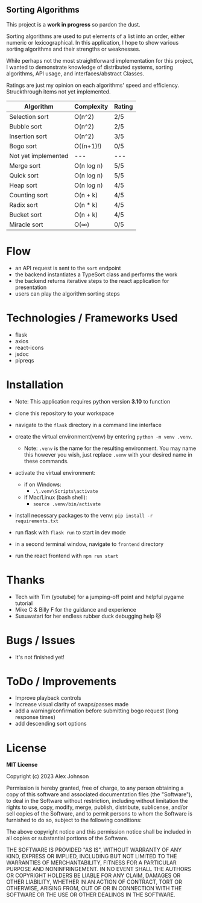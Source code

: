 ## Sorting Algorithms
This project is a **work in progress** so pardon the dust.

Sorting algorithms are used to put elements of a list into an order, either numeric or lexicographical. In this application, I hope to show various sorting algorithms and their strengths or weaknesses. 

While perhaps not the most straightforward implementation for this project, I wanted to demonstrate knowledge of distributed systems, sorting algorithms, API usage, and interfaces/abstract Classes.

Ratings are just my opinion on each algorithms' speed and efficiency. Struckthrough items not yet implemented.

| Algorithm       | Complexity     | Rating      |
|-----------------|---------------|--------------|
| Selection sort  | O(n^2)        | 2/5          |
| Bubble sort     | O(n^2)        | 2/5          |
| Insertion sort  | O(n^2)        | 3/5          |
| Bogo sort       | O((n+1)!)     | 0/5          |
| Not yet implemented| --- | --- |
| Merge sort      | O(n log n)    | 5/5          |
| Quick sort      | O(n log n)    | 5/5          |
| Heap sort       | O(n log n)    | 4/5          |
| Counting sort   | O(n + k)      | 4/5          |
| Radix sort      | O(n * k)      | 4/5          |
| Bucket sort     | O(n + k)      | 4/5          |
| Miracle sort    | O(∞)          | 0/5          |


# Flow
  * an API request is sent to the `sort` endpoint
  * the backend instantiates a TypeSort class and performs the work
  * the backend returns iterative steps to the react application for presentation
  * users can play the algorithm sorting steps
  
# Technologies / Frameworks Used
* flask 
* axios
* react-icons
* jsdoc
* pipreqs

# Installation
* Note: This application requires python version **3.10** to function

* clone this repository to your workspace
* navigate to the `flask` directory in a command line interface
* create the virtual environment(venv) by entering `python -m venv .venv`. 
  * Note: `.venv` is the name for the resulting environment. You may name this however you wish, just replace `.venv` with your desired name in these commands.
* activate the virtual environment:
  * if on Windows:
    * `.\.venv\Scripts\activate`
  * if Mac/Linux (bash shell):
    * `source .venv/bin/activate`
* install necessary packages to the venv: `pip install -r requirements.txt`
* run flask with `flask run` to start in dev mode
* in a second terminal window, navigate to `frontend` directory
* run the react frontend with `npm run start`

# Thanks
* Tech with Tim (youtube) for a jumping-off point and helpful pygame tutorial
* Mike C & Billy F for the guidance and experience
* Susuwatari for her endless rubber duck debugging help 🐱

# Bugs / Issues
* It's not finished yet!

# ToDo / Improvements
* Improve playback controls
* Increase visual clarity of swaps/passes made
* add a warning/confirmation before submitting bogo request (long response times)
* add descending sort options

# License
**MIT License**

Copyright (c) 2023 Alex Johnson

Permission is hereby granted, free of charge, to any person obtaining a copy
of this software and associated documentation files (the "Software"), to deal
in the Software without restriction, including without limitation the rights
to use, copy, modify, merge, publish, distribute, sublicense, and/or sell
copies of the Software, and to permit persons to whom the Software is
furnished to do so, subject to the following conditions:

The above copyright notice and this permission notice shall be included in all
copies or substantial portions of the Software.

THE SOFTWARE IS PROVIDED "AS IS", WITHOUT WARRANTY OF ANY KIND, EXPRESS OR
IMPLIED, INCLUDING BUT NOT LIMITED TO THE WARRANTIES OF MERCHANTABILITY,
FITNESS FOR A PARTICULAR PURPOSE AND NONINFRINGEMENT. IN NO EVENT SHALL THE
AUTHORS OR COPYRIGHT HOLDERS BE LIABLE FOR ANY CLAIM, DAMAGES OR OTHER
LIABILITY, WHETHER IN AN ACTION OF CONTRACT, TORT OR OTHERWISE, ARISING FROM,
OUT OF OR IN CONNECTION WITH THE SOFTWARE OR THE USE OR OTHER DEALINGS IN THE
SOFTWARE.
